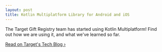 ```yaml
---
layout: post
title: Kotlin Multiplatform Library for Android and iOS
---
```


The Target Gift Registry team has started using Kotlin Multiplatform! Find out how we are using it, and what we've learned so far.

<a class="material-btn" href="https://tech.target.com/2019/04/02/gift-registry-kotlin-multiplatform.html">Read on Target's Tech Blog ›</a>